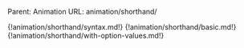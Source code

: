 Parent: Animation
URL: animation/shorthand/

{!animation/shorthand/syntax.md!}
{!animation/shorthand/basic.md!}
{!animation/shorthand/with-option-values.md!}

